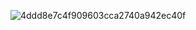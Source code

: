 ![4ddd8e7c4f909603cca2740a942ec40f](https://github.com/user-attachments/assets/0d98e459-18ef-43d1-8542-465a546de6bf)












         
